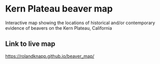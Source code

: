 # Kern Plateau beaver map
Interactive map showing the locations of historical and/or contemporary evidence of beavers on the Kern Plateau, California

## Link to live map
<https://rolandknapp.github.io/beaver_map/>
